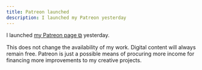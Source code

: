 ```yaml
---
title: Patreon launched
description: I launched my Patreon yesterday
---
```


I launched <a href="https://www.patreon.com/schizoidnightmares" target="_blank">my Patreon page ⧉</a> yesterday.

This does not change the availability of my work. Digital content will always remain free. Patreon is just a possible means of procuring more income for financing more improvements to my creative projects.